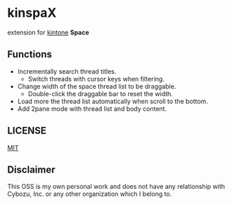 # kinspaX
extension for [kintone](https://www.kintone.com/) **Space**

## Functions
- Incrementally search thread titles.
    - Switch threads with cursor keys when filtering.
- Change width of the space thread list to be draggable.
    - Double-click the draggable bar to reset the width.
- Load more the thread list automatically when scroll to the bottom.
- Add 2pane mode with thread list and body content.

## LICENSE

[MIT](LICENSE)

## Disclaimer

This OSS is my own personal work and does not have any relationship with Cybozu, Inc. or any other organization which I belong to.
